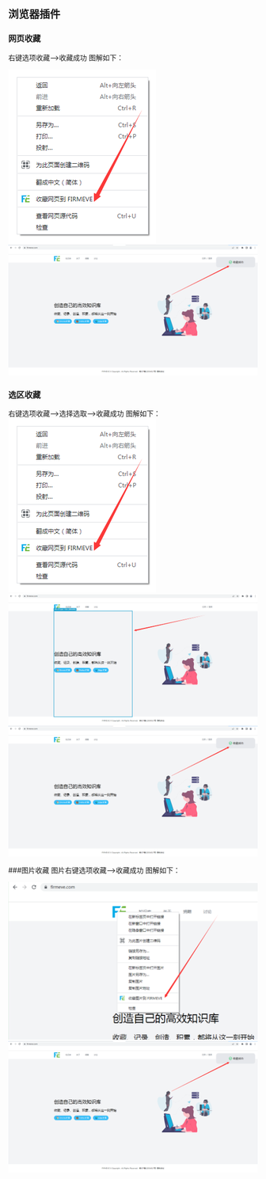 ## 浏览器插件

### 网页收藏
右键选项收藏-->收藏成功
图解如下：

![右键选择.png](../../_resources/右键选择.png)
![收藏成功.png](../../_resources/收藏成功.png)

### 选区收藏
右键选项收藏-->选择选取-->收藏成功
图解如下：
![右键选择.png](../../_resources/右键选择.png)
![选择选区.png](../../_resources/选择选区.png)
![收藏成功.png](../../_resources/收藏成功.png)

###图片收藏
图片右键选项收藏-->收藏成功
图解如下：


![图片收藏.png](../../_resources/图片收藏.png)
![收藏成功.png](../../_resources/收藏成功.png)

